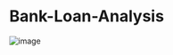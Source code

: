 # Bank-Loan-Analysis
![image](https://github.com/user-attachments/assets/1a992f09-6600-46a7-8d58-5ad630b2537f)
